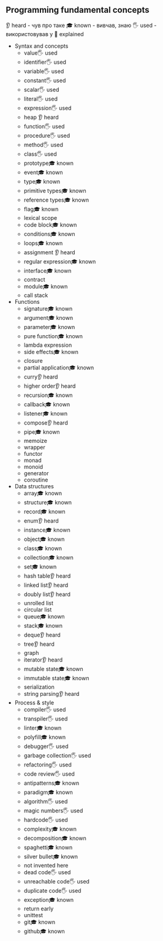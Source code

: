 ## Programming fundamental concepts
 👂 heard - чув про таке
🎓 known - вивчав, знаю
🖐️ used - використовував у 
🙋 explained
- Syntax and concepts
  - value🖐️ used
  - identifier🖐️ used
  - variable🖐️ used
  - constant🖐️ used
  - scalar🖐️ used
  - literal🖐️ used
  - expression🖐️ used
  - heap 👂 heard 
  - function🖐️ used
  - procedure🖐️ used
  - method🖐️ used
  - class🖐️ used
  - prototype🎓 known
  - event🎓 known
  - type🎓 known
  - primitive types🎓 known
  - reference types🎓 known
  - flag🎓 known
  - lexical scope
  - code block🎓 known
  - conditions🎓 known
  - loops🎓 known
  - assignment 👂 heard
  - regular expression🎓 known
  - interface🎓 known
  - contract
  - module🎓 known
  - call stack
- Functions
  - signature🎓 known
  - argument🎓 known
  - parameter🎓 known
  - pure function🎓 known
  - lambda expression
  - side effects🎓 known
  - closure
  - partial application🎓 known
  - curry👂 heard
  - higher order👂 heard
  - recursion🎓 known
  - callback🎓 known
  - listener🎓 known
  - compose👂 heard
  - pipe🎓 known
  - memoize
  - wrapper
  - functor
  - monad
  - monoid
  - generator
  - coroutine
- Data structures
  - array🎓 known
  - structure🎓 known
  - record🎓 known
  - enum👂 heard
  - instance🎓 known
  - object🎓 known
  - class🎓 known
  - collection🎓 known
  - set🎓 known
  - hash table👂 heard
  - linked list👂 heard
  - doubly list👂 heard
  - unrolled list
  - circular list
  - queue🎓 known
  - stack🎓 known
  - deque👂 heard
  - tree👂 heard
  - graph
  - iterator👂 heard
  - mutable state🎓 known
  - immutable state🎓 known
  - serialization
  - string parsing👂 heard
- Process & style
  - compiler🖐️ used
  - transpiler🖐️ used
  - linter🎓 known
  - polyfill🎓 known
  - debugger🖐️ used
  - garbage collection🖐️ used
  - refactoring🖐️ used
  - code review🖐️ used
  - antipatterns🎓 known
  - paradigm🎓 known
  - algorithm🖐️ used
  - magic numbers🖐️ used
  - hardcode🖐️ used
  - complexity🎓 known
  - decomposition🎓 known
  - spaghetti🎓 known
  - silver bullet🎓 known
  - not invented here
  - dead code🖐️ used
  - unreachable code🖐️ used
  - duplicate code🖐️ used
  - exception🎓 known
  - return early
  - unittest
  - git🎓 known
  - github🎓 known
